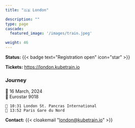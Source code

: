 ```yaml
---
title: "🇬🇧 London"

description: ""
type: page
cascade:
  featured_image: '/images/train.jpeg'

weight: 46
---
```


**Status:** {{< badge text="Registration open" icon="star" >}}

**Tickets:** https://london.kubetrain.io


### Journey

📅 16 March, 2024  
🚂 Eurostar 9018

```
🚂 10:31 London St. Pancras International
🚉 13:52 Paris Gare du Nord
```

**Contact:** {{< cloakemail "london@kubetrain.io" >}}

<!--more-->
